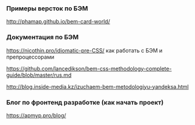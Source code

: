 <h3>Примеры версток по БЭМ</h3>

http://phamap.github.io/bem-card-world/

<h3>Документация по БЭМ</h3>

https://nicothin.pro/idiomatic-pre-CSS/ как работать с БЭМ и препроцессорами

https://github.com/lancedikson/bem-css-methodology-complete-guide/blob/master/rus.md

http://blog.inside-media.kz/izuchaem-bem-metodologiyu-yandeksa.html

<h3>Блог по фронтенд разработке (как начать проект)</h3>

https://apmyp.pro/blog/
